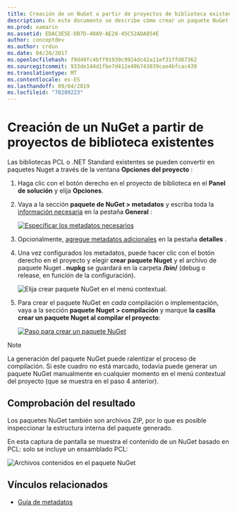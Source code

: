 ```yaml
---
title: Creación de un NuGet a partir de proyectos de biblioteca existentes
description: En este documento se describe cómo crear un paquete NuGet a partir de un proyecto de biblioteca existente, lo que permite que el código se comparta con otros desarrolladores.
ms.prod: xamarin
ms.assetid: EDAC3E5E-DB7D-40A9-AE28-45C52ADA854E
author: conceptdev
ms.author: crdun
ms.date: 04/20/2017
ms.openlocfilehash: f9d49fc4bff91939c9924dc42a11ef31ffd87362
ms.sourcegitcommit: 933de144d1fbe7d412e49b743839cae4bfcac439
ms.translationtype: MT
ms.contentlocale: es-ES
ms.lasthandoff: 09/04/2019
ms.locfileid: "70289223"
---
```

# <a name="creating-a-nuget-from-existing-library-projects"></a>Creación de un NuGet a partir de proyectos de biblioteca existentes

Las bibliotecas PCL o .NET Standard existentes se pueden convertir en paquetes Nuget a través de la ventana **Opciones del proyecto** :

1. Haga clic con el botón derecho en el proyecto de biblioteca en el **Panel de solución** y elija **Opciones**.

2. Vaya a la sección **paquete de NuGet > metadatos** y escriba toda la [información necesaria](~/cross-platform/app-fundamentals/nuget-multiplatform-libraries/metadata.md) en la pestaña **General** :

   [![](existing-library-images/existing-metadata-sml.png "Especificar los metadatos necesarios")](existing-library-images/existing-metadata.png#lightbox)

3. Opcionalmente, [agregue metadatos adicionales](~/cross-platform/app-fundamentals/nuget-multiplatform-libraries/metadata.md) en la pestaña **detalles** .

4. Una vez configurados los metadatos, puede hacer clic con el botón derecho en el proyecto y elegir **crear paquete Nuget** y el archivo de paquete Nuget **. nupkg** se guardará en la carpeta **/bin/** (debug o release, en función de la configuración).

   ![](existing-library-images/create-nuget-package.png "Elija crear paquete NuGet en el menú contextual.")

5. Para crear el paquete NuGet en _cada_ compilación o implementación, vaya a la sección **paquete Nuget > compilación** y marque **la casilla crear un paquete Nuget al compilar el proyecto**:

    [![](existing-library-images/existing-tickbox-sml.png "Paso para crear un paquete NuGet")](existing-library-images/existing-tickbox.png#lightbox)

> [!NOTE]
> La generación del paquete NuGet puede ralentizar el proceso de compilación. Si este cuadro no está marcado, todavía puede generar un paquete NuGet manualmente en cualquier momento en el menú contextual del proyecto (que se muestra en el paso 4 anterior).

## <a name="verifying-the-output"></a>Comprobación del resultado

Los paquetes NuGet también son archivos ZIP, por lo que es posible inspeccionar la estructura interna del paquete generado.

En esta captura de pantalla se muestra el contenido de un NuGet basado en PCL: solo se incluye un ensamblado PCL:

![](existing-library-images/nuget-output.png "Archivos contenidos en el paquete NuGet")


## <a name="related-links"></a>Vínculos relacionados

- [Guía de metadatos](~/cross-platform/app-fundamentals/nuget-multiplatform-libraries/metadata.md)
